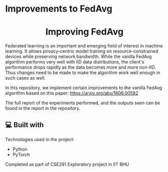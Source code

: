 # Improvements to FedAvg

<h1 align="center" id="title">Improving FedAvg</h1>

<p id="description">Federated learning is an important and emerging field of interest in machine learning. It allows privacy-centric model training on resource-constrained devices while preserving network bandwidth. While the vanilla FedAvg algorithm performs very well with IID data distributions, the client's performance drops rapidly as the data becomes more and more non-IID. Thus changes need to be made to make the algorithm work well enough in such cases as well. 
  
In this repository, we implement certain improvements to the vanilla FedAvg algorithm based on this paper: https://arxiv.org/abs/1806.00582

The full report of the experiments performed, and the outputs seen can be found in the report in the repository.
</p>

  
  
<h2>💻 Built with</h2>

Technologies used in the project:

*   Python
*   PyTorch

<p>
  Completed as part of CSE291 Exploratory project in IIT BHU
</p>
